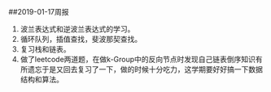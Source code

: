 ##2019-01-17周报

1. 波兰表达式和逆波兰表达式的学习。  
2. 循环队列，插值查找，斐波那契查找。  
3. 复习栈和链表。 
4. 做了leetcode两道题，在做k-Group中的反向节点时发现自己链表倒序知识有所遗忘于是又回去复习了一下，做的时候十分吃力，这学期要好好搞一下数据结构和算法。